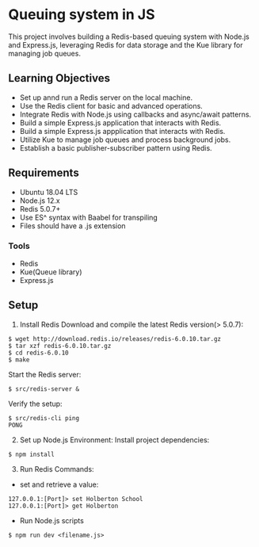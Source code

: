 # Queuing system in JS
This project involves building a Redis-based queuing system with Node.js and Express.js, leveraging Redis for data storage and the Kue library for managing job queues.

## Learning Objectives
- Set up annd run a Redis server on the local machine.
- Use the Redis client for basic and advanced operations.
- Integrate Redis with Node.js using callbacks and async/await patterns.
- Build a simple Express.js application that interacts with Redis.
- Build a simple Express.js appplication that interacts with Redis.
- Utilize Kue to manage job queues and process background jobs.
- Establish a basic publisher-subscriber pattern using Redis.

## Requirements
- Ubuntu 18.04 LTS
- Node.js 12.x
- Redis 5.0.7+
- Use ES^ syntax with Baabel for transpiling
- Files should have a .js extension

### Tools
- Redis
- Kue(Queue library)
- Express.js

## Setup
1. Install Redis
Download and compile the latest Redis version(> 5.0.7):
```
$ wget http://download.redis.io/releases/redis-6.0.10.tar.gz  
$ tar xzf redis-6.0.10.tar.gz  
$ cd redis-6.0.10  
$ make  
```

Start the Redis server:
```
$ src/redis-server &
```

Verify the setup:
```
$ src/redis-cli ping  
PONG  
```

2. Set up Node.js Environment:
Install project dependencies:
```
$ npm install
```

3. Run Redis Commands:
- set and retrieve a value:
```
127.0.0.1:[Port]> set Holberton School  
127.0.0.1:[Port]> get Holberton  
```

- Run Node.js scripts
```
$ npm run dev <filename.js>
```
